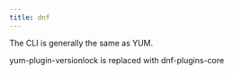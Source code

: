 ```yaml
---
title: dnf
---
```


The CLI is generally the same as YUM.

yum-plugin-versionlock is replaced with dnf-plugins-core
